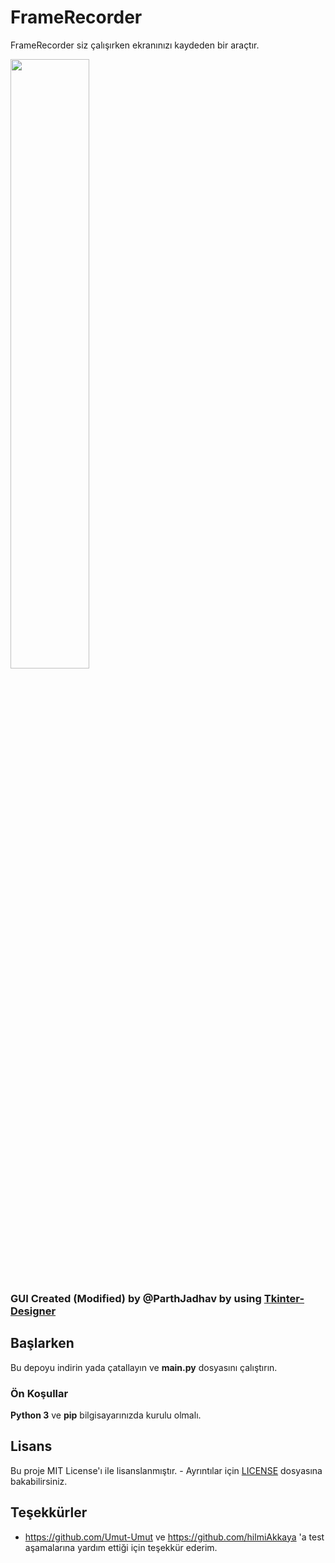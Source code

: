 # FrameRecorder

FrameRecorder siz çalışırken ekranınızı kaydeden bir araçtır.

<img width=50% src="https://raw.githubusercontent.com/mehmet-mert/FrameRecorder/master/Docs/Ekran%20Al%C4%B1nt%C4%B1s%C4%B1.PNG">

### GUI Created (Modified) by @ParthJadhav by using [Tkinter-Designer](https://github.com/ParthJadhav/Tkinter-Designer)

## Başlarken

Bu depoyu indirin yada çatallayın ve <b>main.py</b> dosyasını çalıştırın.

### Ön Koşullar

<b>Python 3</b> ve <b>pip</b> bilgisayarınızda kurulu olmalı.

## Lisans

Bu proje MIT License'ı ile lisanslanmıştır. - Ayrıntılar için [LICENSE](https://github.com/mehmet-mert/FrameRecorder/blob/master/LICENSE) dosyasına bakabilirsiniz.

## Teşekkürler

* https://github.com/Umut-Umut ve https://github.com/hilmiAkkaya 'a test aşamalarına yardım ettiği için teşekkür ederim.
